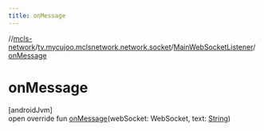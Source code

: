 ```yaml
---
title: onMessage
---
```

//[mcls-network](../../../index.html)/[tv.mycujoo.mclsnetwork.network.socket](../index.html)/[MainWebSocketListener](index.html)/[onMessage](on-message.html)



# onMessage



[androidJvm]\
open override fun [onMessage](on-message.html)(webSocket: WebSocket, text: [String](https://kotlinlang.org/api/latest/jvm/stdlib/kotlin/-string/index.html))




